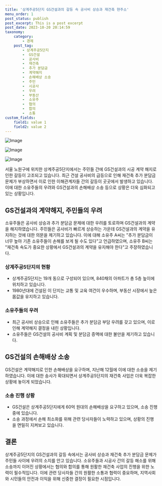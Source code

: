 ```yaml
---
title: '상계주공5단지 GS건설과의 갈등 속 공사비 상승과 재건축 현주소'
menu_order: 1
post_status: publish
post_excerpt: This is a post excerpt
post_date: 2023-10-20 20:14:59
taxonomy:
    category:
        - 경제
    post_tag:
        - 상계주공5단지
        -  GS건설
        -  공사비
        -  재건축
        -  추가 분담금
        -  계약해지
        -  손해배상 소송
        -  주민
        -  시공사
        -  우려
        -  부동산
        -  소유주
        -  협의
        -  합의
        -  소통
custom_fields:
    field1: value 1
    field2: value 2
---
```


![Image](https://imgnews.pstatic.net/image/037/2024/02/07/0000033808_001_20240207090201109.jpg?type=w647)

![Image](https://imgnews.pstatic.net/image/037/2024/02/07/0000033808_002_20240207090201229.jpg?type=w647)

![Image](https://imgnews.pstatic.net/image/037/2024/02/07/0000033808_003_20240207090201287.jpg?type=w647)


서울 노원구에 위치한 상계주공5단지에서는 주민들 간에 GS건설과의 시공 계약 해지로 인한 갈등이 고조되고 있습니다. 최근 건설 공사비의 급등으로 인해 재건축 추가 분담금 문제가 부상하면서 이로 인한 이해관계자들 간의 갈등이 곳곳에서 발생하고 있습니다. 이에 대한 소유주들의 우려와 GS건설과의 손해배상 소송 등으로 상황은 더욱 심화되고 있는 상황입니다.

## GS건설과의 계약해지, 주민들의 우려
소유주들은 공사비 상승과 추가 분담금 문제에 대한 우려를 토로하며 GS건설과의 계약을 해지하였습니다. 주민들은 공사비가 빠르게 상승하는 가운데 GS건설과의 계약을 유지하는 것에 대한 의문을 제기하고 있습니다. 이에 대해 소유주 A씨는 "추가 분담금이 너무 높아 기존 소유주들이 손해를 보게 될 수도 있다"고 언급하였으며, 소유주 B씨는 "재건축 속도가 중요한 상황에서 GS건설과의 계약을 유지해야 한다"고 주장하였습니다.

### 상계주공5단지의 현황
- 상계주공5단지는 19개 동으로 구성되어 있으며, 840채의 아파트가 총 5층 높이에 위치하고 있습니다.
- 1980년대에 건설된 이 단지는 교통 및 교육 여건이 우수하며, 부동산 시장에서 높은 몸값을 유지하고 있습니다.

### 소유주들의 우려
- 최근 공사비 상승으로 인해 소유주들은 추가 분담금 부담 우려를 갖고 있으며, 이로 인해 계약해지 결정을 내린 상황입니다.
- 소유주들은 GS건설의 공사비 계획 및 분담금 증액에 대한 불만을 제기하고 있습니다.

## GS건설의 손해배상 소송
GS건설은 계약해지로 인한 손해배상을 요구하며, 지난해 12월에 이에 대한 소송을 제기하였습니다. 이에 대한 송사가 확대되면서 상계주공5단지의 재건축 사업은 더욱 복잡한 상황에 놓이게 되었습니다.

### 소송 진행 상황
- GS건설은 상계주공5단지에게 60억 원대의 손해배상을 요구하고 있으며, 소송 진행 중에 있습니다.
- 소송 과정에서 손해 최소화를 위해 관련 당사자들이 노력하고 있으며, 상황의 진행을 면밀히 지켜보고 있습니다.

## 결론
상계주공5단지의 GS건설과의 갈등 속에서는 공사비 상승과 재건축 추가 분담금 문제가 주민들 사이에 우려의 소지를 안고 있습니다. 소유주들과 시공사 간의 갈등 해소를 위해 소송까지 이어진 상황에서는 협의와 합의를 통해 원활한 재건축 사업의 진행을 위한 노력이 필수적입니다. 이에 관련 당사자들 간의 원활한 소통과 협력이 중요하며, 지역사회와 시민들의 안전과 이익을 위해 신중한 결정이 필요한 시점입니다.

